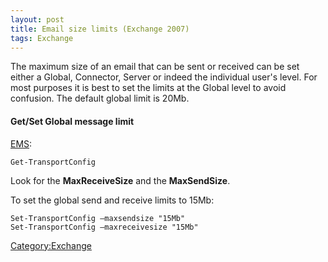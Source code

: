 ```yaml
---
layout: post 
title: Email size limits (Exchange 2007)
tags: Exchange
---
```


The maximum size of an email that can be sent or received can be set
either a Global, Connector, Server or indeed the individual user\'s
level. For most purposes it is best to set the limits at the Global
level to avoid confusion. The default global limit is 20Mb.

#### Get/Set Global message limit

[EMS](http://www.microsoft.com/downloads/details.aspx?displaylang=en&FamilyID=01a441b9-4099-4c0f-b8e0-0831d4a2ca86):

    Get-TransportConfig

Look for the **MaxReceiveSize** and the **MaxSendSize**.

To set the global send and receive limits to 15Mb:

    Set-TransportConfig –maxsendsize "15Mb"
    Set-TransportConfig –maxreceivesize "15Mb"

[Category:Exchange](Category:Exchange "wikilink")

